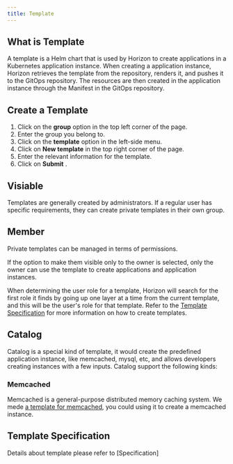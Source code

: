 ```yaml
---
title: Template
---
```


## What is Template

A template is a Helm chart that is used by Horizon to create applications in a Kubernetes application instance. When creating a application instance, Horizon retrieves the template from the repository, renders it, and pushes it to the GitOps repository. The resources are then created in the application instance through the Manifest in the GitOps repository.

## Create a Template

1. Click on the **group** option in the top left corner of the page.
2. Enter the group you belong to.
3. Click on the **template** option in the left-side menu.
4. Click on **New template** in the top right corner of the page.
5. Enter the relevant information for the template.
6. Click on  **Submit** .

## Visiable

Templates are generally created by administrators. If a regular user has specific requirements, they can create private templates in their own group.

## Member

Private templates can be managed in terms of permissions. 

If the option to make them visible only to the owner is selected, only the owner can use the template to create applications and application instances.

When determining the user role for a template, Horizon will search for the first role it finds by going up one layer at a time from the current template, and this will be the user's role for that template. Refer to the [Template Specification](/docs/reference/template/specification) for more information on how to create templates.

## Catalog

Catalog is a special kind of template, it would create the predefined application instance, like memcached, mysql, etc, and allows developers creating instances with a few inputs. Catalog support the following kinds:

### Memcached

Memcached is a general-purpose distributed memory caching system. We mede [a template for memcached](https://github.com/horizoncd/memcached), you could using it to create a memcached instance.

## Template Specification

Details about template please refer to [Specification]
